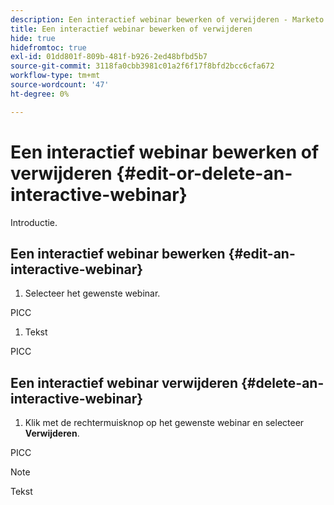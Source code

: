 ```yaml
---
description: Een interactief webinar bewerken of verwijderen - Marketo Docs - Productdocumentatie
title: Een interactief webinar bewerken of verwijderen
hide: true
hidefromtoc: true
exl-id: 01dd801f-809b-481f-b926-2ed48bfbd5b7
source-git-commit: 3118fa0cbb3981c01a2f6f17f8bfd2bcc6cfa672
workflow-type: tm+mt
source-wordcount: '47'
ht-degree: 0%

---
```


# Een interactief webinar bewerken of verwijderen {#edit-or-delete-an-interactive-webinar}

Introductie.

## Een interactief webinar bewerken {#edit-an-interactive-webinar}

1. Selecteer het gewenste webinar.

PICC

1. Tekst

PICC

## Een interactief webinar verwijderen {#delete-an-interactive-webinar}

1. Klik met de rechtermuisknop op het gewenste webinar en selecteer **Verwijderen**.

PICC

>[!NOTE]
>
>Tekst
